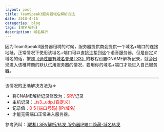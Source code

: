 ```yaml
---
layout: post
title: TeamSpeak3服务器域名解析方法
date: 2018-4-15
categories: blog
tags: [域名解析]
description: 域名解析
---
```


因为TeamSpeak3服务器租聘的时候，服务器提供商会提供一个域名+端口的连接地址，正常情况下使用该域名+端口可以直接连接到这个语音服务器，但是自定义域名的话，按照[《通过自有域名登录TS3》](http://ts1.cn/problem/ts3/213.html)的教程设置CNAME解析记录，就会出现进入该租聘商的默认试用服务器的情况，要用你的域名+端口才能进入自己服务器。

----

该情况的正确解决方法为=>

- 将CNAME解析记录修改为：<span style="color:red">SRV</span>记录
- 主机记录：<span style="color:red">_ts3._udp.[自定义]</span>
- 记录值：<span style="color:red">0 5 [端口号码] [IP/域名]</span>
- 才能无需端口正常进入服务器。


参考资料：[[联机] SRV解析/转发 服务器IP端口隐藏-域名转发](http://www.zuimc.com/forum.php?mod=viewthread&tid=47131&highlight=ip)
